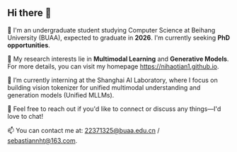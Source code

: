## Hi there 👋

<!--
**nihaotian1/nihaotian1** is a ✨ _special_ ✨ repository because its `README.md` (this file) appears on your GitHub profile.

Here are some ideas to get you started:

- 🔭 I’m currently working on ...
- 🌱 I’m currently learning ...
- 👯 I’m looking to collaborate on ...
- 🤔 I’m looking for help with ...
- 💬 Ask me about ...
- 📫 How to reach me: ...
- 😄 Pronouns: ...
- ⚡ Fun fact: ...
-->

🥹 I'm an undergraduate student studying Computer Science at Beihang University (BUAA), expected to graduate in **2026**. I'm currently seeking **PhD opportunities**.

🤔 My research interests lie in **Multimodal Learning** and **Generative Models**. For more details, you can visit my homepage https://nihaotian1.github.io.

🔬 I’m currently interning at the Shanghai AI Laboratory, where I focus on building vision tokenizer for unified multimodal understanding and generation models (Unified MLLMs).

🥰 Feel free to reach out if you'd like to connect or discuss any things—I'd love to chat!

📫 You can contact me at: 22371325@buaa.edu.cn / sebastiannht@163.com.
